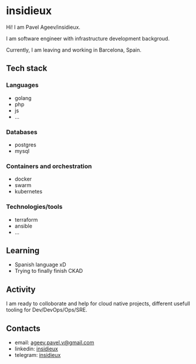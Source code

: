 # insidieux

Hi! I am Pavel Ageev/insidieux. 

I am software engineer with infrastructure development backgroud.

Currently, I am leaving and working in Barcelona, Spain.

## Tech stack

### Languages

- golang
- php
- js
- ...

### Databases

- postgres
- mysql

### Containers and orchestration

- docker
- swarm
- kubernetes

### Technologies/tools

- terraform
- ansible
- ...


## Learning
- Spanish language xD
- Trying to finally finish CKAD

## Activity

I am ready to colloborate and help for cloud native projects, different usefull tooling for Dev/DevOps/Ops/SRE. 

## Contacts

- email: [ageev.pavel.v@gmail.com](mailto:ageev.pavel.v@gmail.com)
- linkedin: [insidieux](linkedin.com/in/insidieux)
- telegram: [insidieux](https://t.me/insidieux)
